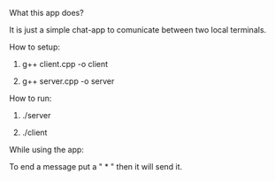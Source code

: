 What this app does? 

  It is just a simple chat-app to comunicate between two local terminals.

How to setup:

  1. g++ client.cpp -o client

  2. g++ server.cpp -o server

How to run:

  1. ./server

  2. ./client

While using the app:

  To end a message put a " * " then it will send it.
